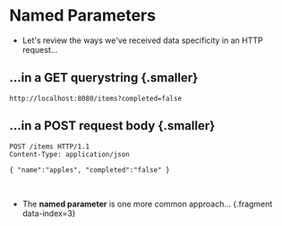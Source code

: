 # Named Parameters

* Let's review the ways we've received data specificity in an HTTP request...

<div class="row fragment" data-index="1">
<div class="cell-4">

## ...in a GET querystring {.smaller}

```text {data-span="1:29:43 .highlight}
http://localhost:8080/items?completed=false
```

</div><div class="cell-2"></div>
</div> <!-- end row -->


<div class="row fragment" data-index="2">
<div class="cell-4">

## ...in a POST request body {.smaller}

```text {data-span="4:1:50 .highlight}
POST /items HTTP/1.1
Content-Type: application/json

{ "name":"apples", "completed":"false" }
```

</div><div class="cell-2"></div>
</div> <!-- end row -->

&nbsp;

* The **named parameter** is one more common approach... {.fragment data-index=3}